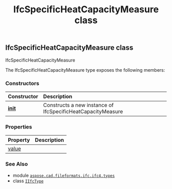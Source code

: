 ﻿---
title: IfcSpecificHeatCapacityMeasure class
second_title: Aspose.CAD for Python via .NET API References
description: 
type: docs
weight: 1520
url: /python-net/aspose.cad.fileformats.ifc.ifc4.types/ifcspecificheatcapacitymeasure/
is_root: false
---

## IfcSpecificHeatCapacityMeasure class

IfcSpecificHeatCapacityMeasure



The IfcSpecificHeatCapacityMeasure type exposes the following members:

### Constructors
| Constructor | Description |
| :- | :- |
| [__init__](/cad/python-net/aspose.cad.fileformats.ifc.ifc4.types/ifcspecificheatcapacitymeasure/__init__/#) | Constructs a new instance of IfcSpecificHeatCapacityMeasure |


### Properties
| Property | Description |
| :- | :- |
| [value](/cad/python-net/aspose.cad.fileformats.ifc.ifc4.types/ifcspecificheatcapacitymeasure/value) |  |



### See Also
* module [`aspose.cad.fileformats.ifc.ifc4.types`](..)
* class [`IIfcType`](/cad/python-net/aspose.cad.fileformats.ifc/iifctype)
